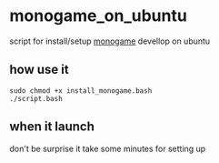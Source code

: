 # monogame_on_ubuntu
script for install/setup [monogame](https://www.monogame.net/) devellop on ubuntu
## how use it
```
sudo chmod +x install_monogame.bash
./script.bash
```
## when it launch
don't be surprise it take some minutes for setting up
